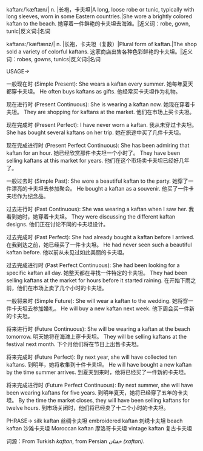 kaftan:/ˈkæftæn/| n. |长袍，卡夫坦|A long, loose robe or tunic, typically with long sleeves, worn in some Eastern countries.|She wore a brightly colored kaftan to the beach. 她穿着一件鲜艳的卡夫坦去海滩。|近义词：robe, gown, tunic|反义词:|名词

kaftans:/ˈkæftænz/| n. |长袍，卡夫坦（复数）|Plural form of kaftan.|The shop sold a variety of colorful kaftans. 这家商店出售各种色彩鲜艳的卡夫坦。|近义词：robes, gowns, tunics|反义词:|名词


USAGE->

一般现在时 (Simple Present):
She wears a kaftan every summer. 她每年夏天都穿卡夫坦。
He often buys kaftans as gifts. 他经常买卡夫坦作为礼物。

现在进行时 (Present Continuous):
She is wearing a kaftan now. 她现在穿着卡夫坦。
They are shopping for kaftans at the market. 他们在市场上买卡夫坦。

现在完成时 (Present Perfect):
I have never worn a kaftan. 我从未穿过卡夫坦。
She has bought several kaftans on her trip. 她在旅途中买了几件卡夫坦。

现在完成进行时 (Present Perfect Continuous):
She has been admiring that kaftan for an hour. 她已经欣赏那件卡夫坦一个小时了。
They have been selling kaftans at this market for years. 他们在这个市场卖卡夫坦已经好几年了。

一般过去时 (Simple Past):
She wore a beautiful kaftan to the party. 她穿了一件漂亮的卡夫坦去参加聚会。
He bought a kaftan as a souvenir. 他买了一件卡夫坦作为纪念品。

过去进行时 (Past Continuous):
She was wearing a kaftan when I saw her. 我看到她时，她穿着卡夫坦。
They were discussing the different kaftan designs. 他们正在讨论不同的卡夫坦设计。

过去完成时 (Past Perfect):
She had already bought a kaftan before I arrived. 在我到达之前，她已经买了一件卡夫坦。
He had never seen such a beautiful kaftan before. 他以前从未见过如此美丽的卡夫坦。

过去完成进行时 (Past Perfect Continuous):
She had been looking for a specific kaftan all day. 她整天都在寻找一件特定的卡夫坦。
They had been selling kaftans at the market for hours before it started raining. 在开始下雨之前，他们在市场上卖了几个小时的卡夫坦。

一般将来时 (Simple Future):
She will wear a kaftan to the wedding. 她将穿一件卡夫坦去参加婚礼。
He will buy a new kaftan next week. 他下周会买一件新的卡夫坦。

将来进行时 (Future Continuous):
She will be wearing a kaftan at the beach tomorrow. 明天她将在海滩上穿卡夫坦。
They will be selling kaftans at the festival next month. 下个月他们将在节日上出售卡夫坦。

将来完成时 (Future Perfect):
By next year, she will have collected ten kaftans. 到明年，她将收集到十件卡夫坦。
He will have bought a new kaftan by the time summer arrives. 到夏天到来时，他将已经买了一件新的卡夫坦。

将来完成进行时 (Future Perfect Continuous):
By next summer, she will have been wearing kaftans for five years. 到明年夏天，她将已经穿了五年的卡夫坦。
By the time the market closes, they will have been selling kaftans for twelve hours. 到市场关闭时，他们将已经卖了十二个小时的卡夫坦。



PHRASE->
silk kaftan 丝绸卡夫坦
embroidered kaftan 刺绣卡夫坦
beach kaftan 沙滩卡夫坦
Moroccan kaftan 摩洛哥卡夫坦
vintage kaftan 复古卡夫坦

词源：From Turkish *kaftan*, from Persian *خفتان (xaftan)*.


